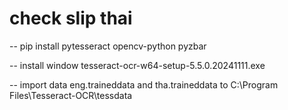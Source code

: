# check slip thai

-- pip install pytesseract opencv-python pyzbar

-- install window tesseract-ocr-w64-setup-5.5.0.20241111.exe

-- import data eng.traineddata and tha.traineddata to C:\Program Files\Tesseract-OCR\tessdata
